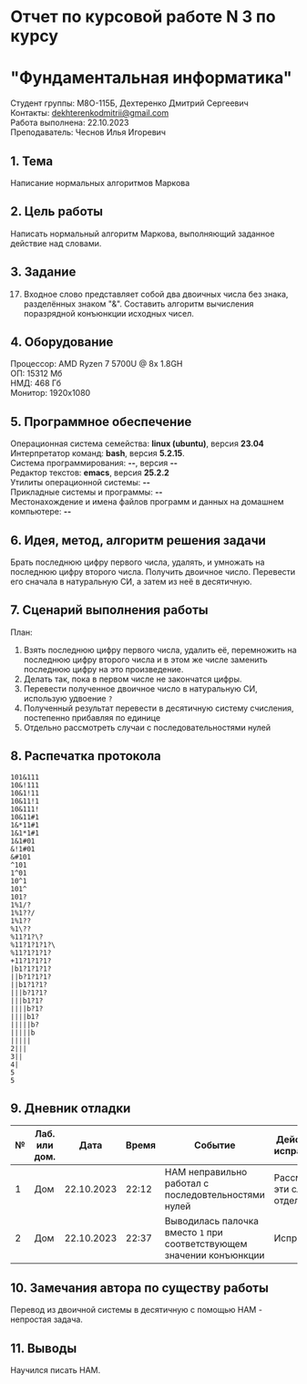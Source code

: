 # Отчет по курсовой работе N 3 по курсу
# "Фундаментальная информатика"

Студент группы: M8О-115Б, Дехтеренко Дмитрий Сергеевич\
Контакты: dekhterenkodmitrii@gmail.com \
Работа выполнена: 22.10.2023\
Преподаватель: Чеснов Илья Игоревич

## 1. Тема

Написание нормальных алгоритмов Маркова

## 2. Цель работы

Написать нормальный алгоритм Маркова, выполняющий заданное действие над словами.

## 3. Задание

17. Входное слово представляет собой два двоичных числа без знака, разделённых знаком "&". Составить алгоритм вычисления поразрядной конъюнкции исходных чисел.

## 4. Оборудование

Процессор: AMD Ryzen 7 5700U @ 8x 1.8GH\
ОП: 15312 Мб\
НМД: 468 Гб\
Монитор: 1920x1080

## 5. Программное обеспечение

Операционная система семейства: **linux (ubuntu)**, версия **23.04**\
Интерпретатор команд: **bash**, версия **5.2.15**.\
Система программирования: **--**, версия **--**\
Редактор текстов: **emacs**, версия **25.2.2**\
Утилиты операционной системы: **--**\
Прикладные системы и программы: **--**\
Местонахождение и имена файлов программ и данных на домашнем компьютере: **--**

## 6. Идея, метод, алгоритм решения задачи

Брать последнюю цифру первого числа, удалять, и умножать на последнюю цифру второго числа. Получить двоичное число. Перевести его сначала в натуральную СИ, а затем из неё в десятичную.

## 7. Сценарий выполнения работы

План:
1. Взять последнюю цифру первого числа, удалить её, перемножить на последнюю цифру второго числа и в этом же числе заменить последнюю цифру на это произведение.
2. Делать так, пока в первом числе не закончатся цифры.
3. Перевести полученное двоичное число в натуральную СИ, использую удвоение `?` 
4. Полученный результат перевести в десятичную систему счисления, постепенно прибавляя по единице
5. Отдельно рассмотреть случаи с последовательностями нулей

## 8. Распечатка протокола

```
101&111
10&!111
10&1!11
10&11!1
10&111!
10&11#1
1&*11#1
1&1*1#1
1&1#01
&!1#01
&#101
^101
1^01
10^1
101^
101?
1%1/?
1%1??/
1%1??
%1\??
%11?1?\?
%11?1?1?1?\
%11?1?1?1?
+11?1?1?1?
|b1?1?1?1?
||b?1?1?1?
||b1?1?1?
|||b?1?1?
|||b1?1?
||||b?1?
||||b1?
|||||b?
|||||b
|||||
2|||
3||
4|
5
5

```

## 9. Дневник отладки

| № | Лаб. или дом. | Дата       | Время     | Событие                                                | Действие по исправлению   | Примечание     |
|---|---------------|------------|-----------|--------------------------------------------------------|---------------------------|----------------|
|1  | Дом           | 22.10.2023 | 22:12     | НАМ неправильно работал с последовтельностями нулей     | Рассмотрел эти случаи отдельно    | Проверил другие необычные случаи  |
|2  | Дом           | 22.10.2023 | 22:37     | Выводилась палочка вместо `1` при соответствующем значении конъюнкции | Исправил   |                |

## 10. Замечания автора по существу работы

Перевод из двоичной системы в десятичную с помощью НАМ - непростая задача.

## 11. Выводы

Научился писать НАМ.

